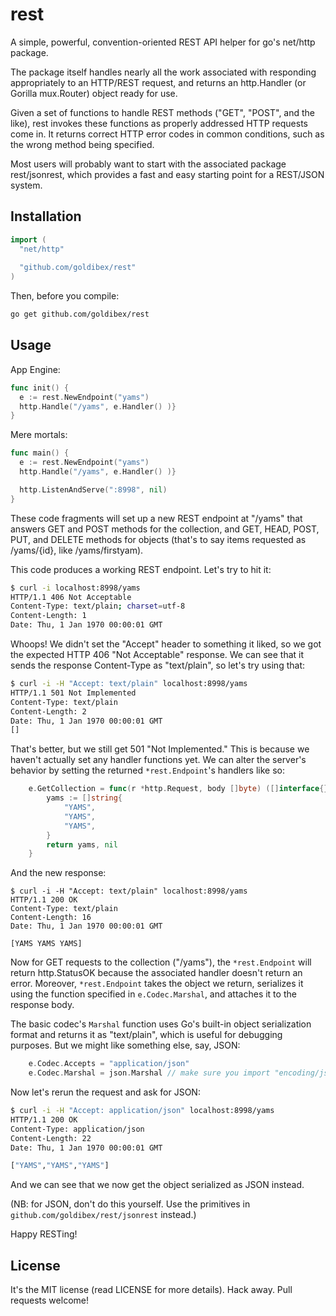 rest
====

A simple, powerful, convention-oriented REST API helper for go's net/http package.

The package itself handles nearly all the work associated with responding appropriately
to an HTTP/REST request, and returns an http.Handler (or Gorilla mux.Router) object ready for use.

Given a set of functions to handle REST methods ("GET", "POST", and the like),
rest invokes these functions as properly addressed HTTP requests come in. It returns
correct HTTP error codes in common conditions, such as the wrong method being
specified.

Most users will probably want to start with the associated package rest/jsonrest,
which provides a fast and easy starting point for a REST/JSON system.

Installation
------------

```go
import (
  "net/http"
  
  "github.com/goldibex/rest"
)
```

Then, before you compile:

```sh
go get github.com/goldibex/rest
```

Usage
-----

App Engine:

```go
func init() {
  e := rest.NewEndpoint("yams")
  http.Handle("/yams", e.Handler() )}
}
```

Mere mortals:

```go
func main() {
  e := rest.NewEndpoint("yams")
  http.Handle("/yams", e.Handler() )}

  http.ListenAndServe(":8998", nil)
}
```

These code fragments will set up a new REST endpoint at "/yams" that answers GET and POST methods for
the collection, and GET, HEAD, POST, PUT, and DELETE methods for objects (that's to say items requested
as /yams/{id}, like /yams/firstyam).

This code produces a working REST endpoint. Let's try to hit it:

```sh
$ curl -i localhost:8998/yams
HTTP/1.1 406 Not Acceptable
Content-Type: text/plain; charset=utf-8
Content-Length: 1
Date: Thu, 1 Jan 1970 00:00:01 GMT

```

Whoops! We didn't set the "Accept" header to something it liked, so we got the expected HTTP 406 "Not Acceptable" response. We can see that it sends the response Content-Type as "text/plain", so let's try using that:

```sh
$ curl -i -H "Accept: text/plain" localhost:8998/yams                             
HTTP/1.1 501 Not Implemented
Content-Type: text/plain
Content-Length: 2
Date: Thu, 1 Jan 1970 00:00:01 GMT
[]
```

That's better, but we still get 501 "Not Implemented." This is because we haven't actually set any handler functions yet. We can alter the server's behavior by setting the returned ```*rest.Endpoint```'s handlers like so:

```go
	e.GetCollection = func(r *http.Request, body []byte) ([]interface{}, error) {
		yams := []string{
			"YAMS",
			"YAMS",
			"YAMS",
		}
		return yams, nil
	}
```

And the new response:

```
$ curl -i -H "Accept: text/plain" localhost:8998/yams
HTTP/1.1 200 OK
Content-Type: text/plain
Content-Length: 16
Date: Thu, 1 Jan 1970 00:00:01 GMT

[YAMS YAMS YAMS]
```

Now for GET requests to the collection ("/yams"), the ```*rest.Endpoint``` will return http.StatusOK because
the associated handler doesn't return an error. Moreover, ```*rest.Endpoint``` takes the object we return, serializes it using the function specified in ```e.Codec.Marshal```, and attaches it to the response body.

The basic codec's ```Marshal``` function uses Go's built-in object serialization format and returns it as "text/plain", which is useful for debugging purposes. But we might like something else, say, JSON:

```go
	e.Codec.Accepts = "application/json"
	e.Codec.Marshal = json.Marshal // make sure you import "encoding/json"
```

Now let's rerun the request and ask for JSON:

```sh
$ curl -i -H "Accept: application/json" localhost:8998/yams
HTTP/1.1 200 OK
Content-Type: application/json
Content-Length: 22
Date: Thu, 1 Jan 1970 00:00:01 GMT

["YAMS","YAMS","YAMS"]
```

And we can see that we now get the object serialized as JSON instead.

(NB: for JSON, don't do this yourself. Use the primitives in ```github.com/goldibex/rest/jsonrest``` instead.)

Happy RESTing!

License
-------

It's the MIT license (read LICENSE for more details). Hack away. Pull requests welcome!
